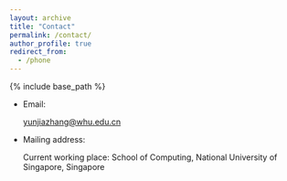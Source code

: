 ```yaml
---
layout: archive
title: "Contact"
permalink: /contact/
author_profile: true
redirect_from:
  - /phone
---
```


{% include base_path %}

* Email: 

  yunjiazhang@whu.edu.cn
  
* Mailing address:
  
  Current working place: School of Computing, National University of Singapore, Singapore
